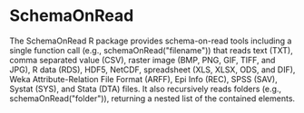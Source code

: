 # SchemaOnRead
The SchemaOnRead R package provides schema-on-read tools including a single function call (e.g., schemaOnRead("filename")) that reads text (TXT), comma separated value (CSV), raster image (BMP, PNG, GIF, TIFF, and JPG), R data (RDS), HDF5, NetCDF, spreadsheet (XLS, XLSX, ODS, and DIF), Weka Attribute-Relation File Format (ARFF), Epi Info (REC), SPSS (SAV), Systat (SYS), and Stata (DTA) files. It also recursively reads folders (e.g., schemaOnRead("folder")), returning a nested list of the contained elements.
